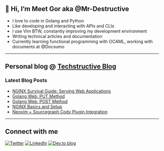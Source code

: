 
## 👋 Hi, I’m Meet Gor aka @Mr-Destructive
- I love to code in Golang and Python
- Like developing and interacting with APIs and CLIs
- I use Vim BTW, constantly improving my development environment
- Writing technical articles and documentation
- Currently learning functional programming with OCAML, working with documents at @Docsumo
 
---
## Personal blog @ [Techstructive Blog](https://www.meetgor.com/blog/)

### Latest Blog Posts  

  <!-- BLOG-POST-LIST:START -->
- [NGINX Survival Guide: Serving Web Applications](https://www.meetgor.com/nginx-02-web-servers)
- [Golang Web: PUT Method](https://www.meetgor.com/golang-web-put-method)
- [Golang Web: POST Method](https://www.meetgor.com/golang-web-post-method)
- [NGINX Basics and Setup](https://www.meetgor.com/nginx-01-basics)
- [Neovim + Sourcegraph Cody Plugin Integration](https://www.meetgor.com/neovim-sourcegraph-cody)
<!-- BLOG-POST-LIST:END --> 

---
## Connect with me 

[![Twitter](https://img.shields.io/badge/Twitter-%231DA1F2.svg?style=for-the-badge&logo=Twitter&logoColor=white)](https://twitter.com/MeetGor21)
[![LinkedIn](https://img.shields.io/badge/linkedin-%230077B5.svg?style=for-the-badge&logo=linkedin&logoColor=white)](https://www.linkedin.com/in/meetgor/)
[![Dev.to blog](https://img.shields.io/badge/dev.to-0A0A0A?style=for-the-badge&logo=dev.to&logoColor=white)](https://dev.to/mr_destructive)
